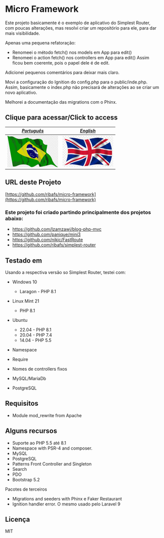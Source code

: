# Micro Framework

Este projeto basicamente é o exemplo de aplicativo do Simplest Router, com poucas alterações, mas resolvi criar um repositório para ele, para dar mais visibilidade.

Apenas uma pequena refatoração:

- Renomeei o método fetch() nos models em App para edit()
- Renomeei o action fetch() nos controllers em App para edit()
Assim ficou bem coerente, pois o papel dele é de edit.

Adicionei pequenos comentários para deixar mais claro.

Movi a configuração do Ignition do config.php para o public/inde.php. Assim, basicamente o index.php não precisará de alterações ao se criar um novo aplicativo.

Melhorei a documentação das migrations com o Phinx.


## Clique para acessar/Click to access

[*Português*](pt-BR) | [*English*](en)
----------- | ----------
<a href="pt"><img src="pt.png"></a> | <a href="en"><img src="en.png"></a>

## URL deste Projeto

[https://github.com/ribafs/micro-framework](https://github.com/ribafs/micro-framework)


### Este projeto foi criado partindo principalmente dos projetos abaixo:

- https://github.com/Izamzawi/blog-php-mvc
- https://github.com/panique/mini3
- https://github.com/nikic/FastRoute
- https://github.com/ribafs/simplest-router


## Testado em

Usando a respectiva versão so Simplest Router, testei com:

- Windows 10
    - Laragon - PHP 8.1
- Linux Mint 21
    - PHP 8.1
- Ubuntu
    - 22.04 - PHP 8.1
    - 20.04 - PHP 7.4
    - 14.04 - PHP 5.5

- Namespace
- Require
- Nomes de controllers fixos

- MySQL/MariaDb
- PostgreSQL


## Requisitos

- Module mod_rewrite from Apache


## Alguns recursos

- Suporte ao PHP 5.5 até 8.1
- Namespace with PSR-4 and composer.
- MySQL
- PostgreSQL
- Patterns Front Controller and Singleton
- Search
- PDO
- Bootstrap 5.2

Pacotes de terceiros

- Migrations and seeders with Phinx e Faker Restaurant
- Ignition handler error. O mesmo usado pelo Laravel 9


## Licença

MIT

